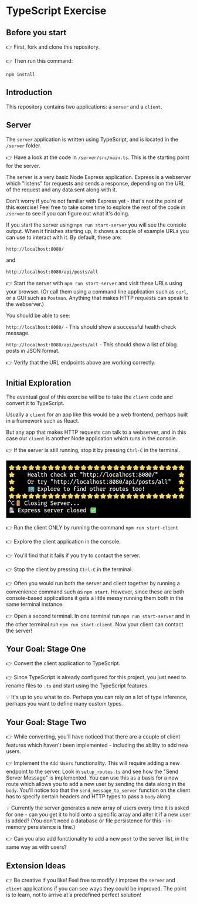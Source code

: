 # TypeScript Exercise

## Before you start

👉 First, fork and clone this repository.

👉 Then run this command:

```
npm install
```

## Introduction

This repository contains two applications: a `server` and a `client`.

## Server

The `server` application is written using TypeScript, and is located in the `/server` folder.

👉 Have a look at the code in `/server/src/main.ts`. This is the starting point for the server.

The server is a very basic Node Express application. Express is a webserver which "listens" for requests and sends a response, depending on the URL of the request and any data sent along with it.

Don't worry if you're not familiar with Express yet - that's not the point of this exercise! Feel free to take some time to explore the rest of the code in `/server` to see if you can figure out what it's doing.

If you start the server using `npm run start-server` you will see the console output. When it finishes starting up, it shows a couple of example URLs you can use to interact with it. By default, these are:

`http://localhost:8080/`

and

`http://localhost:8080/api/posts/all`

👉 Start the server with `npm run start-server` and visit these URLs using your browser. (Or call them using a command line application such as `curl`, or a GUI such as `Postman`. Anything that makes HTTP requests can speak to the webserver.)

You should be able to see:

`http://localhost:8080/` - This should show a successful health check message.

`http://localhost:8080/api/posts/all` - This should show a list of blog posts in JSON format.

👉 Verify that the URL endpoints above are working correctly.

## Initial Exploration

The eventual goal of this exercise will be to take the `client` code and convert it to TypeScript.

Usually a `client` for an app like this would be a web frontend, perhaps built in a framework such as React.

But any app that makes HTTP requests can talk to a webserver, and in this case our `client` is another Node application which runs in the console.

👉 If the server is still running, stop it by pressing `Ctrl-C` in the terminal.

![Closing the Server](./images/server_close.jpg)

👉 Run the client ONLY by running the command `npm run start-client`

👉 Explore the client application in the console.

👉 You'll find that it fails if you try to contact the server.

👉 Stop the client by pressing `Ctrl-C` in the terminal.

👉 Often you would run both the server and client together by running a convenience command such as `npm start`. However, since these are both console-based applications it gets a little messy running them both in the same terminal instance.

👉 Open a second terminal. In one terminal run `npm run start-server` and in the other terminal run `npm run start-client`. Now your client can contact the server!

## Your Goal: Stage One

👉 Convert the client application to TypeScript.

👉 Since TypeScript is already configured for this project, you just need to rename files to `.ts` and start using the TypeScript features.

💡 It's up to you what to do. Perhaps you can rely on a lot of type inference, perhaps you want to define many custom types.

## Your Goal: Stage Two

👉 While converting, you'll have noticed that there are a couple of client features which haven't been implemented - including the ability to add new users.

👉 Implement the `Add Users` functionality. This will require adding a new endpoint to the server. Look in `setup_routes.ts` and see how the "Send Server Message" is implemented. You can use this as a basis for a new route which allows you to add a new user by sending the data along in the `body`. You'll notice too that the `send_message_to_server` function on the client has to specify certain headers and HTTP types to pass a `body` along.

💡 Currently the server generates a new array of users every time it is asked for one - can you get it to hold onto a specific array and alter it if a new user is added? (You don't need a database or file persistence for this - in-memory persistence is fine.)

👉 Can you also add functionality to add a new `post` to the server list, in the same way as with users?

## Extension Ideas

👉 Be creative if you like! Feel free to modify / improve the `server` and `client` applications if you can see ways they could be improved. The point is to learn, not to arrive at a predefined perfect solution!
